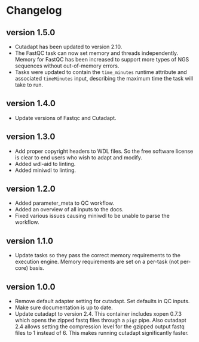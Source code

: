 Changelog
==========

<!--
Newest changes should be on top.

This document is user facing. Please word the changes in such a way
that users understand how the changes affect the new version.
-->

version 1.5.0
---------------------
+ Cutadapt has been updated to version 2.10.
+ The FastQC task can now set memory and threads independently. Memory for
  FastQC has been increased to support more types of NGS sequences without
  out-of-memory errors.
+ Tasks were updated to contain the `time_minutes` runtime attribute and
  associated `timeMinutes` input, describing the maximum time the task will
  take to run.

version 1.4.0
-----------------
+ Update versions of Fastqc and Cutadapt.

version 1.3.0
-----------------
+ Add proper copyright headers to WDL files. So the free software license
  is clear to end users who wish to adapt and modify.
+ Added wdl-aid to linting.
+ Added miniwdl to linting.

version 1.2.0
-----------------
+ Added parameter_meta to QC workflow.
+ Added an overview of all inputs to the docs.
+ Fixed various issues causing miniwdl to be unable to parse the workflow.

version 1.1.0
---------------------------
+ Update tasks so they pass the correct memory requirements to the
  execution engine. Memory requirements are set on a per-task (not
  per-core) basis.

version 1.0.0
---------------------------
+ Remove default adapter setting for cutadapt. Set defaults in QC inputs.
+ Make sure documentation is up to date.
+ Update cutadapt to version 2.4. This container includes xopen 0.7.3 which
  opens the zipped fastq files through a `pigz` pipe. Also cutadapt 2.4 allows
  setting the compression level for the gzipped output fastq files to 1
  instead of 6. This makes running cutadapt significantly faster.
